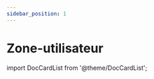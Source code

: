 ```yaml
---
sidebar_position: 1
---
```


# Zone-utilisateur

import DocCardList from '@theme/DocCardList';

<DocCardList />
